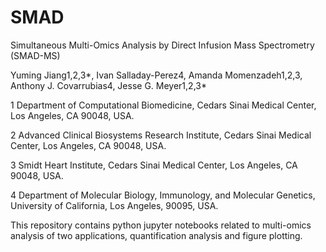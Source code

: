 # SMAD

Simultaneous Multi-Omics Analysis by Direct Infusion Mass Spectrometry (SMAD-MS)

Yuming Jiang1,2,3*, Ivan Salladay-Perez4, Amanda Momenzadeh1,2,3, Anthony J. Covarrubias4, Jesse G. Meyer1,2,3*

1 Department of Computational Biomedicine, Cedars Sinai Medical Center, Los Angeles, CA 90048, USA.

2 Advanced Clinical Biosystems Research Institute, Cedars Sinai Medical Center, Los Angeles, CA 90048, USA.

3 Smidt Heart Institute, Cedars Sinai Medical Center, Los Angeles, CA 90048, USA. 

4 Department of Molecular Biology, Immunology, and Molecular Genetics, University of California, Los Angeles, 90095, USA.  


This repository contains python jupyter notebooks related to multi-omics analysis of two applications, quantification analysis and figure plotting.
